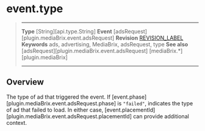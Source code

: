 # event.type

> --------------------- ------------------------------------------------------------------------------------------
> __Type__              [String][api.type.String]
> __Event__             [adsRequest][plugin.mediaBrix.event.adsRequest]
> __Revision__          [REVISION_LABEL](REVISION_URL)
> __Keywords__          ads, advertising, MediaBrix, adsRequest, type
> __See also__			[adsRequest][plugin.mediaBrix.event.adsRequest]
>						[mediaBrix.*][plugin.mediaBrix]
> --------------------- ------------------------------------------------------------------------------------------

## Overview

The type of ad that triggered the event. If [event.phase][plugin.mediaBrix.event.adsRequest.phase] is `"failed"`, indicates the type of ad that failed to load. In either case, [event.placementId][plugin.mediaBrix.event.adsRequest.placementId] can provide additional context.